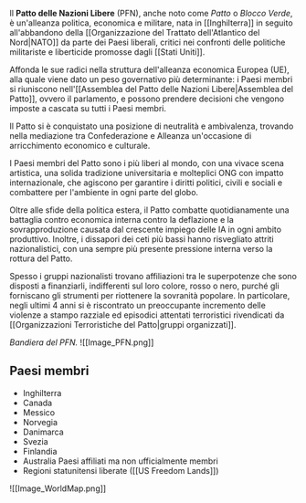 Il **Patto delle Nazioni Libere** (PFN), anche noto come *Patto* o *Blocco Verde*, è un'alleanza politica, economica e militare, nata in [[Inghilterra]] in seguito all'abbandono della [[Organizzazione del Trattato dell'Atlantico del Nord|NATO]] da parte dei Paesi liberali, critici nei confronti delle politiche militariste e liberticide promosse dagli [[Stati Uniti]].

Affonda le sue radici nella struttura dell'alleanza economica Europea (UE), alla quale viene dato un peso governativo più determinante: i Paesi membri si riuniscono nell'[[Assemblea del Patto delle Nazioni Libere|Assemblea del Patto]], ovvero il parlamento, e possono prendere decisioni che vengono imposte a cascata su tutti i Paesi membri.

Il Patto si è conquistato una posizione di neutralità e ambivalenza, trovando nella mediazione tra Confederazione e Alleanza un'occasione di arricchimento economico e culturale.

I Paesi membri del Patto sono i più liberi al mondo, con una vivace scena artistica, una solida tradizione universitaria e molteplici ONG con impatto internazionale, che agiscono per garantire i diritti politici, civili e sociali e combattere per l'ambiente in ogni parte del globo.

Oltre alle sfide della politica estera, il Patto combatte quotidianamente una battaglia contro economica interna contro la deflazione e la sovrapproduzione causata dal crescente impiego delle IA in ogni ambito produttivo. Inoltre, i dissapori dei ceti più bassi hanno risvegliato attriti nazionalistici, con una sempre più presente pressione interna verso la rottura del Patto. 

Spesso i gruppi nazionalisti trovano affiliazioni tra le superpotenze che sono disposti a finanziarli, indifferenti sul loro colore, rosso o nero, purché gli forniscano gli strumenti per riottenere la sovranità popolare. In particolare, negli ultimi 4 anni si è riscontrato un preoccupante incremento delle violenze a stampo razziale ed episodici attentati terroristici rivendicati da [[Organizzazioni Terroristiche del Patto|gruppi organizzati]].

*Bandiera del PFN.*
![[Image_PFN.png]]

## Paesi membri
- Inghilterra
- Canada
- Messico 
- Norvegia 
- Danimarca
- Svezia
- Finlandia
- Australia
Paesi affiliati ma non ufficialmente membri
- Regioni statunitensi liberate ([[US Freedom Lands]])

![[Image_WorldMap.png]]